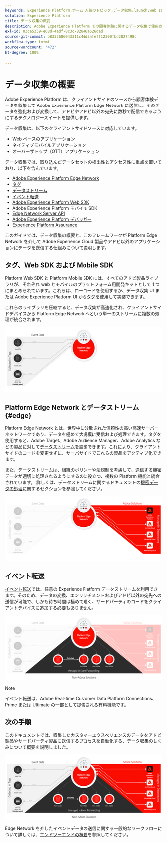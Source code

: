 ```yaml
---
keywords: Experience Platform;ホーム;人気のトピック;データ収集;launch;web sdk
solution: Experience Platform
title: データ収集の概要
description: Adobe Experience Platform での顧客体験に関するデータ収集で使用される様々なテクノロジーについて説明します。
exl-id: 03ce5339-e68d-4adf-8c3c-82846a626dad
source-git-commit: b8332686043311c4dd3afeff12300fbd2827498c
workflow-type: tm+mt
source-wordcount: '472'
ht-degree: 100%

---
```


# データ収集の概要

Adobe Experience Platform は、クライアントサイドのソースから顧客体験データを収集して Adobe Experience Platform Edge Network に送信し、そのデータを強化および変換して、アドビやアドビ以外の宛先に数秒で配信できるようにするテクノロジースイートを提供します。

データ収集は、以下のクライアントサイドソースに対応しています。

* Web ベースのアプリケーション
* ネイティブモバイルアプリケーション
* オーバーザトップ（OTT）アプリケーション

データ収集では、取り込んだデータセットの検出性とアクセス性に重点を置いており、以下を含んでいます。

* [Adobe Experience Platform Edge Network](https://experienceleague.adobe.com/docs/web-sdk-learn/tutorials/introduction-to-web-sdk-and-edge-network.html?lang=ja)
* [タグ](../tags/home.md)
* [データストリーム](../datastreams/overview.md)
* [イベント転送](../tags/ui/event-forwarding/overview.md)
* [Adobe Experience Platform Web SDK](../web-sdk/home.md)
* [Adobe Experience Platform モバイル SDK](https://developer.adobe.com/client-sdks/documentation/)
* [Edge Network Server API](../server-api/overview.md)
* [Adobe Experience Platform デバッガー](https://chrome.google.com/webstore/detail/adobe-experience-platform/bfnnokhpnncpkdmbokanobigaccjkpob?hl=ja)
* [Experience Platform Assurance](../assurance/home.md)


このガイドでは、データ収集の概要と、このフレームワークが Platform Edge Network を介して Adobe Experience Cloud 製品やアドビ以外のアプリケーションにデータを送信する仕組みについて説明します。

## タグ、Web SDK および Mobile SDK

Platform Web SDK と Platform Mobile SDK には、すべてのアドビ製品ライブラリが、それぞれ web とモバイルのプラットフォーム用開発キットとして 1 つにまとめられています。これらは、ローコードを使用するか、データ収集 UI または Adobe Experience Platform UI から[タグ](../tags/home.md)を使用して実装できます。

これらのライブラリを圧縮すると、データ収集が高速化され、クライアントサイドデバイスから Platform Edge Network へという単一のストリームに複数の処理が統合されます。

![タグ、Web SDK、Mobile SDK](./images/home/tags-sdks.png)

## Platform Edge Network とデータストリーム {#edge}

Platform Edge Network とは、世界中に分散された信頼性の高い高速サーバーネットワークであり、データを極めて大規模に受信および処理できます。タグを使用すると、Adobe Target、Adobe Audience Manager、Adobe Analytics などの製品に対して[データストリーム](../datastreams/overview.md)を設定できます。これにより、クライアントサイドのコードを変更せずに、サーバサイドでこれらの製品をアクティブ化できます。

また、データストリームは、組織のポリシーや法規制を考慮して、送信する機密データが適切に処理されるようにするのに役立つ、複数の Platform 機能と統合されています。 詳しくは、データストリームに関するドキュメントの[機密データの処理](../datastreams/overview.md#sensitive)に関するセクションを参照してください。

![データストリームおよびアドビのソリューション](./images/home/adobe-solutions.png)

## イベント転送

[イベント転送](../tags/ui/event-forwarding/overview.md)では、任意の Experience Platform データストリームを利用できます。そのため、データの変換、エンリッチメントおよびアドビ以外の宛先への送信が可能で、しかも待ち時間は極めて短く、サードパーティのコードをクライアントデバイスに追加する必要もありません。

![イベント転送](./images/home/event-forwarding.png)

>[!NOTE]
>
>イベント転送は、Adobe Real-time Customer Data Platform Connections、Prime または Ultimate の一部として提供される有料機能です。

## 次の手順

このドキュメントでは、収集したカスタマーエクスペリエンスのデータをアドビ製品やサードパーティ製品に送信するプロセスを自動化する、データ収集のしくみについて概要を説明しました。

![データ収集フレームワーク](./images/home/collection.png)

Edge Network を介したイベントデータの送信に関する一般的なワークフローについて詳しくは、[エンドツーエンドの概要](./e2e.md)を参照してください。

